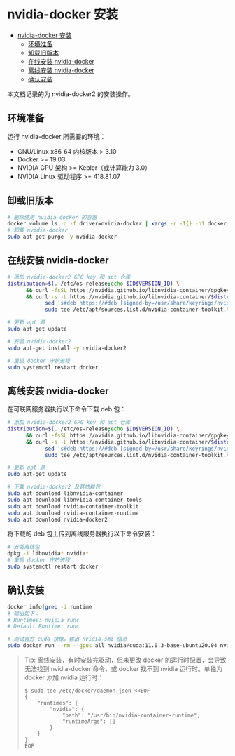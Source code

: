 # nvidia-docker 安装

- [nvidia-docker 安装](#nvidia-docker-安装)
  - [环境准备](#环境准备)
  - [卸载旧版本](#卸载旧版本)
  - [在线安装 nvidia-docker](#在线安装-nvidia-docker)
  - [离线安装 nvidia-docker](#离线安装-nvidia-docker)
  - [确认安装](#确认安装)

本文档记录的为 nvidia-docker2 的安装操作。

## 环境准备

运行 nvidia-docker 所需要的环境：

- GNU/Linux x86_64 内核版本 > 3.10
- Docker >= 19.03
- NVIDIA GPU 架构 >= Kepler（或计算能力 3.0）
- NVIDIA Linux 驱动程序 >= 418.81.07

## 卸载旧版本

```bash
# 删除使用 nvidia-docker 的容器
docker volume ls -q -f driver=nvidia-docker | xargs -r -I{} -n1 docker ps -q -a -f volume={} | xargs -r docker rm -f
# 卸载 nvidia-docker
sudo apt-get purge -y nvidia-docker
```

## 在线安装 nvidia-docker

```bash
# 添加 nvidia-docker2 GPG key 和 apt 仓库
distribution=$(. /etc/os-release;echo $ID$VERSION_ID) \
      && curl -fsSL https://nvidia.github.io/libnvidia-container/gpgkey | sudo gpg --dearmor -o /usr/share/keyrings/nvidia-container-toolkit-keyring.gpg \
      && curl -s -L https://nvidia.github.io/libnvidia-container/$distribution/libnvidia-container.list | \
            sed 's#deb https://#deb [signed-by=/usr/share/keyrings/nvidia-container-toolkit-keyring.gpg] https://#g' | \
            sudo tee /etc/apt/sources.list.d/nvidia-container-toolkit.list

# 更新 apt 源
sudo apt-get update

# 安装 nvidia-docker2
sudo apt-get install -y nvidia-docker2

# 重启 docker 守护进程
sudo systemctl restart docker
```

## 离线安装 nvidia-docker

在可联网服务器执行以下命令下载 deb 包：

```bash
# 添加 nvidia-docker2 GPG key 和 apt 仓库
distribution=$(. /etc/os-release;echo $ID$VERSION_ID) \
      && curl -fsSL https://nvidia.github.io/libnvidia-container/gpgkey | sudo gpg --dearmor -o /usr/share/keyrings/nvidia-container-toolkit-keyring.gpg \
      && curl -s -L https://nvidia.github.io/libnvidia-container/$distribution/libnvidia-container.list | \
            sed 's#deb https://#deb [signed-by=/usr/share/keyrings/nvidia-container-toolkit-keyring.gpg] https://#g' | \
            sudo tee /etc/apt/sources.list.d/nvidia-container-toolkit.list

# 更新 apt 源
sudo apt-get update

# 下载 nvidia-docker2 及其依赖包
sudo apt download libnvidia-container
sudo apt download libnvidia-container-tools
sudo apt download nvidia-container-toolkit
sudo apt download nvidia-container-runtime
sudo apt download nvidia-docker2
```

将下载的 deb 包上传到离线服务器执行以下命令安装：

```bash
# 安装离线包
dpkg -i libnvidia* nvidia*
# 重启 docker 守护进程
sudo systemctl restart docker
```

## 确认安装

```bash
docker info|grep -i runtime
# 输出如下：
# Runtimes: nvidia runc
# Default Runtime: runc

# 测试官方 cuda 镜像，输出 nvidia-smi 信息
sudo docker run --rm --gpus all nvidia/cuda:11.0.3-base-ubuntu20.04 nvidia-smi
```

> Tip: 离线安装，有时安装完驱动，但未更改 docker 的运行时配置，会导致无法找到 nvidia-docker 命令，或 docker 找不到 nvidia 运行时。单独为 docker 添加 nvidia 运行时：
>
> ```shell
> $ sudo tee /etc/docker/daemon.json <<EOF
> {
>     "runtimes": {
>         "nvidia": {
>             "path": "/usr/bin/nvidia-container-runtime",
>             "runtimeArgs": []
>         }
>     }
> }
> EOF
> ```
